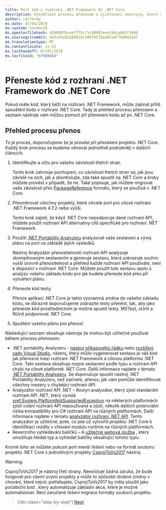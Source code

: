 ```yaml
---
title: Port kód z rozhraní .NET Framework do .NET Core
description: Vysvětlení procesu přenosem a zjišťování nástroje, které vám můžou pomoct při přenášení do rozhraní .NET Framework projektu .NET Core.
author: cartermp
ms.date: 07/03/2019
ms.custom: seodec18
ms.openlocfilehash: 4206907bcee7ff5c71c9898fee4cb6cad02f1696
ms.sourcegitcommit: 4a3c95e91289d16c38979575a245a4f76b0da147
ms.translationtype: MT
ms.contentlocale: cs-CZ
ms.lasthandoff: 07/05/2019
ms.locfileid: "67569483"
---
```

# <a name="port-your-code-from-net-framework-to-net-core"></a>Přeneste kód z rozhraní .NET Framework do .NET Core

Pokud máte kód, který běží na rozhraní .NET Framework, může zajímat příliš spouštění kódu v rozhraní .NET Core. Tady je přehled procesu přenosem a seznam nástroje vám můžou pomoct při přenesení kódu až po .NET Core.

## <a name="overview-of-the-porting-process"></a>Přehled procesu přenos

To je proces, doporučujeme že je provést při přenášení projektu .NET Core. Každý krok procesu se budeme věnovat jednotlivě podrobněji v dalších článcích.

1. Identifikujte a účtu pro vašeho závislostí třetích stran.

   Tento krok zahrnuje pochopení, co závislostí třetích stran se, jak jsou závislé na nich, jak a zkontrolujte, zda také spustit na .NET Core a kroky můžete provést v případě, že ne. Také popisuje, jak můžete migrovat vaše závislosti přes [PackageReference](/nuget/consume-packages/package-references-in-project-files) formátu, který se používá v .NET Core.

2. Přesměrovat všechny projekty, které chcete port pro cílové rozhraní .NET Framework 4.7.2 nebo vyšší.

   Tento krok zajistí, že když .NET Core nepodporuje dané rozhraní API, můžete použít rozhraní API alternativy cílů specifické pro rozhraní .NET Framework.

3. Použití [.NET Portability Analyzeru](../../standard/analyzers/portability-analyzer.md) analyzovat vaše sestavení a vývoj plánu na port na základě jejích výsledků.

   Nástroj Analyzátor přenositelnosti rozhraní API analyzuje zkompilovaným sestavením a generuje sestavu, která zobrazuje souhrn vyšší úrovně přenositelnost a přehled každé rozhraní API používáte, není k dispozici v rozhraní .NET Core. Můžete použít tuto sestavu spolu s analýzu vašeho základu kódu pro jak budete přeneste kód přes při vytváření plánu.

4. Přeneste kód testy.

   Přenos aplikací .NET Core je takto významná změna do vašeho základu kódu, se důrazně doporučujeme zobrazíte testy přenést, tak, aby jako přeneste kód prostřednictvím je možné spustit testy. MSTest, xUnit a NUnit podporovat .NET Core.

5. Spuštění vašeho plánu pro přenos!

Následující seznam obsahuje nástroje že mohou být užitečné používat během procesu přenosem:

* .NET portability Analyzeru - [nástroj příkazového řádku](https://github.com/Microsoft/dotnet-apiport/releases) nebo [rozšíření sady Visual Studio](https://marketplace.visualstudio.com/items?itemName=ConnieYau.NETPortabilityAnalyzer), nástroj, který může vygenerovat sestavu je váš kód jak přenosné mezi rozhraní .NET Framework a cílovou platformu .NET Core. Tato sestava obsahuje rozpis sestavení podle typu a rozhraní API chybí na cílové platformě .NET Core. Další informace najdete v tématu [.NET Portability Analyzeru](../../standard/analyzers/portability-analyzer.md). Se doporučuje spustit nástroj .NET Portability Analyzeru, než začnete, přenos, jak vám pomůže identifikovat všechny mezery v chybějící rozhraní API.
* Analyzátor rozhraní API .NET – Roslyn analyzátor, který zjistí standardní rozhraní API .NET, který vyvolá <xref:System.PlatformNotSupportedException> na některých platformách zjistí volání rozhraní API nepoužívané a zjistí, několik dalších potenciální rizika kompatibility pro C# rozhraní API na různých platformách. Další informace najdete v tématu [analyzátor rozhraní .NET API](../../standard/analyzers/api-analyzer.md). Tento analyzátor je užitečné, poté, co jste už vytvořili projektu .NET Core k identifikaci rozdíly v chování modulu runtime na různých platformách. 
* Reverzního vyhledávání balíčků – A [užitečné webová služba](https://packagesearch.azurewebsites.net) , který umožňuje hledat typ a vyhledat balíčky obsahující tohoto typu.

Kromě toho se můžete pokusit port menší řešení nebo na formát souboru projektu .NET Core s jednotlivými projekty [CsprojToVs2017](https://github.com/hvanbakel/CsprojToVs2017) nástroj.

> [!WARNING] 
> CsprojToVs2017 je nástroj třetí strany. Neexistuje žádná záruka, že bude fungovat pro všemi svými projekty a může to způsobit drobné změny v chování, které nejvíc potřebujete. CsprojToVs2017 by měla sloužit jako _počáteční bod_ , který automatizuje základní akce, které je možné automatizovat. Není zaručené řešení migrace formáty souborů projektu.

>[!div class="step-by-step"]
>[Next](net-framework-tech-unavailable.md)

